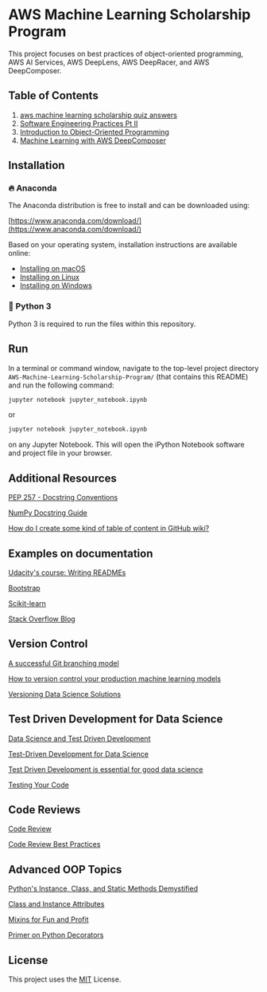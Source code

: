 # AWS Machine Learning Scholarship Program

This project focuses on best practices of object-oriented programming, AWS AI Services, AWS DeepLens, AWS DeepRacer, and AWS DeepComposer.

## Table of Contents

1. [aws machine learning scholarship quiz answers](#se1)
2. [Software Engineering Practices Pt II](#se2)
3. [Introduction to Object-Oriented Programming](#ioop)
4. [Machine Learning with AWS DeepComposer](#mlaws)
 
 
## Installation

### :fire: Anaconda

The Anaconda distribution is free to install and can be downloaded using:

[https://www.anaconda.com/download/](https://www.anaconda.com/download/)

Based on your operating system, installation instructions are available online:

- [Installing on macOS](https://docs.anaconda.com/anaconda/install/mac-os/)
- [Installing on Linux](https://docs.anaconda.com/anaconda/install/linux/)
- [Installing on Windows](https://docs.anaconda.com/anaconda/install/windows/)

### :snake: Python 3

Python 3 is required to run the files within this repository.


## Run
In a terminal or command window, navigate to the top-level project directory `AWS-Machine-Learning-Scholarship-Program/` (that contains this README) and run the following command:

```bash
jupyter notebook jupyter_notebook.ipynb
```

or
```bash
jupyter notebook jupyter_notebook.ipynb
```

on any Jupyter Notebook.
This will open the iPython Notebook software and project file in your browser.


## Additional Resources

[PEP 257 - Docstring Conventions](https://www.python.org/dev/peps/pep-0257/)

[NumPy Docstring Guide](https://numpydoc.readthedocs.io/en/latest/format.html)

[How do I create some kind of table of content in GitHub wiki?](https://stackoverflow.com/questions/18244417/how-do-i-create-some-kind-of-table-of-content-in-github-wiki)


## Examples on documentation

[Udacity's course: Writing READMEs](https://classroom.udacity.com/courses/ud777)

[Bootstrap](https://github.com/twbs/bootstrap)

[Scikit-learn](https://github.com/scikit-learn/scikit-learn)

[Stack Overflow Blog](https://github.com/jjrunner/stackoverflow)


## Version Control

[A successful Git branching model](https://nvie.com/posts/a-successful-git-branching-model/)

[How to version control your production machine learning models](https://algorithmia.com/blog/how-to-version-control-your-production-machine-learning-models)

[Versioning Data Science Solutions](https://medium.com/hashmapinc/versioning-data-science-solutions-28c8e7d47cd1)

## Test Driven Development for Data Science

[Data Science and Test Driven Development](https://www.linkedin.com/pulse/data-science-test-driven-development-sam-savage/)

[Test-Driven Development for Data Science](http://engineering.pivotal.io/post/test-driven-development-for-data-science/)

[Test Driven Development is essential for good data science](https://medium.com/uk-hydrographic-office/test-driven-development-is-essential-for-good-data-science-heres-why-db7975a03a44)

[Testing Your Code](https://docs.python-guide.org/writing/tests/)

## Code Reviews

[Code Review](https://github.com/lyst/MakingLyst/tree/master/code-reviews)

[Code Review Best Practices](https://www.kevinlondon.com/2015/05/05/code-review-best-practices.html)

## Advanced OOP Topics

[Python's Instance, Class, and Static Methods Demystified](https://realpython.com/instance-class-and-static-methods-demystified/)

[Class and Instance Attributes](https://www.python-course.eu/python3_class_and_instance_attributes.php)

[Mixins for Fun and Profit](https://easyaspython.com/mixins-for-fun-and-profit-cb9962760556)

[Primer on Python Decorators](https://realpython.com/primer-on-python-decorators/)

## License

This project uses the [MIT](https://choosealicense.com/licenses/mit/) License.